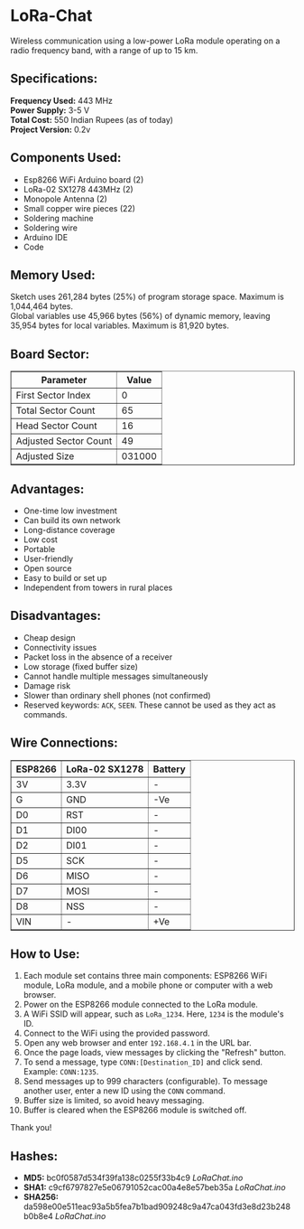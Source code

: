 <!DOCTYPE html>
<html lang="en">
<head>
    <meta charset="UTF-8">
    <meta name="viewport" content="width=device-width, initial-scale=1.0">
    <title>LoRa-Chat</title>
</head>
<body>

<h1>LoRa-Chat</h1>

<p>Wireless communication using a low-power LoRa module operating on a radio frequency band, with a range of up to 15 km.</p>

<h2>Specifications:</h2>
<p>
    <strong>Frequency Used:</strong> 443 MHz<br>
    <strong>Power Supply:</strong> 3-5 V<br>
    <strong>Total Cost:</strong> 550 Indian Rupees (as of today)<br>
    <strong>Project Version:</strong> 0.2v
</p>

<h2>Components Used:</h2>
<ul>
    <li>Esp8266 WiFi Arduino board (2)</li>
    <li>LoRa-02 SX1278 443MHz (2)</li>
    <li>Monopole Antenna (2)</li>
    <li>Small copper wire pieces (22)</li>
    <li>Soldering machine</li>
    <li>Soldering wire</li>
    <li>Arduino IDE</li>
    <li>Code</li>
</ul>

<h2>Memory Used:</h2>
<p>
    Sketch uses 261,284 bytes (25%) of program storage space. Maximum is 1,044,464 bytes.<br>
    Global variables use 45,966 bytes (56%) of dynamic memory, leaving 35,954 bytes for local variables. Maximum is 81,920 bytes.
</p>

<h2>Board Sector:</h2>
<table border="1">
    <tr>
        <th>Parameter</th>
        <th>Value</th>
    </tr>
    <tr>
        <td>First Sector Index</td>
        <td>0</td>
    </tr>
    <tr>
        <td>Total Sector Count</td>
        <td>65</td>
    </tr>
    <tr>
        <td>Head Sector Count</td>
        <td>16</td>
    </tr>
    <tr>
        <td>Adjusted Sector Count</td>
        <td>49</td>
    </tr>
    <tr>
        <td>Adjusted Size</td>
        <td>031000</td>
    </tr>
</table>

<h2>Advantages:</h2>
<ul>
    <li>One-time low investment</li>
    <li>Can build its own network</li>
    <li>Long-distance coverage</li>
    <li>Low cost</li>
    <li>Portable</li>
    <li>User-friendly</li>
    <li>Open source</li>
    <li>Easy to build or set up</li>
    <li>Independent from towers in rural places</li>
</ul>

<h2>Disadvantages:</h2>
<ul>
    <li>Cheap design</li>
    <li>Connectivity issues</li>
    <li>Packet loss in the absence of a receiver</li>
    <li>Low storage (fixed buffer size)</li>
    <li>Cannot handle multiple messages simultaneously</li>
    <li>Damage risk</li>
    <li>Slower than ordinary shell phones (not confirmed)</li>
    <li>Reserved keywords: <code>ACK</code>, <code>SEEN</code>. These cannot be used as they act as commands.</li>
</ul>

<h2>Wire Connections:</h2>
<table border="1">
    <tr>
        <th>ESP8266</th>
        <th>LoRa-02 SX1278</th>
        <th>Battery</th>
    </tr>
    <tr>
        <td>3V</td>
        <td>3.3V</td>
        <td>-</td>
    </tr>
    <tr>
        <td>G</td>
        <td>GND</td>
        <td>-Ve</td>
    </tr>
    <tr>
        <td>D0</td>
        <td>RST</td>
        <td>-</td>
    </tr>
    <tr>
        <td>D1</td>
        <td>DI00</td>
        <td>-</td>
    </tr>
    <tr>
        <td>D2</td>
        <td>DI01</td>
        <td>-</td>
    </tr>
    <tr>
        <td>D5</td>
        <td>SCK</td>
        <td>-</td>
    </tr>
    <tr>
        <td>D6</td>
        <td>MISO</td>
        <td>-</td>
    </tr>
    <tr>
        <td>D7</td>
        <td>MOSI</td>
        <td>-</td>
    </tr>
    <tr>
        <td>D8</td>
        <td>NSS</td>
        <td>-</td>
    </tr>
    <tr>
        <td>VIN</td>
        <td>-</td>
        <td>+Ve</td>
    </tr>
</table>

<h2>How to Use:</h2>
<ol>
    <li>Each module set contains three main components: ESP8266 WiFi module, LoRa module, and a mobile phone or computer with a web browser.</li>
    <li>Power on the ESP8266 module connected to the LoRa module.</li>
    <li>A WiFi SSID will appear, such as <code>LoRa_1234</code>. Here, <code>1234</code> is the module's ID.</li>
    <li>Connect to the WiFi using the provided password.</li>
    <li>Open any web browser and enter <code>192.168.4.1</code> in the URL bar.</li>
    <li>Once the page loads, view messages by clicking the "Refresh" button.</li>
    <li>To send a message, type <code>CONN:[Destination_ID]</code> and click send. Example: <code>CONN:1235</code>.</li>
    <li>Send messages up to 999 characters (configurable). To message another user, enter a new ID using the <code>CONN</code> command.</li>
    <li>Buffer size is limited, so avoid heavy messaging.</li>
    <li>Buffer is cleared when the ESP8266 module is switched off.</li>
</ol>
<p>Thank you!</p>

<h2>Hashes:</h2>
<ul>
    <li><strong>MD5:</strong> bc0f0587d534f39fa138c0255f33b4c9 <em>LoRaChat.ino</em></li>
    <li><strong>SHA1:</strong> c9cf6797827e5e06791052cac00a4e8e57beb35a <em>LoRaChat.ino</em></li>
    <li><strong>SHA256:</strong> da598e00e511eac93a5b5fea7b1bad909248c9a47ca043fd3e8d23b248b0b8e4 <em>LoRaChat.ino</em></li>
</ul>

</body>
</html>
